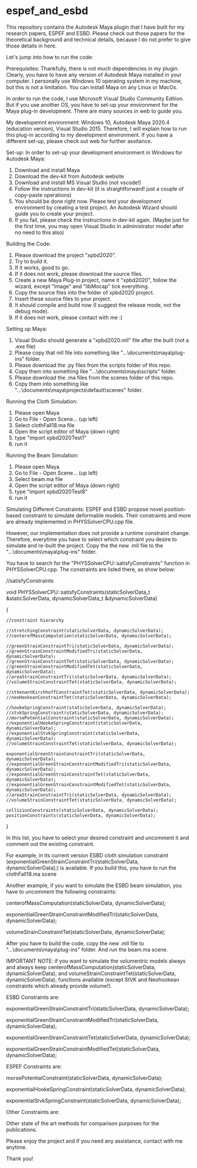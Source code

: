 # espef_and_esbd
This repository contains the Autodesk Maya plugin that I have built for my research papers, ESPEF and ESBD. Please check out those papers for the theoretical background and technical details, because I do not prefer to give those details in here.

Let's jump into how to run the code:

Prerequisites:
Thankfully, there is not much dependencies in my plugin. Clearly, you have to have any version of Autodesk Maya installed in your computer. I personally use Windows 10 operating system in my machine, but this is not a limitation. You can install Maya on any Linux or MacOs.

In order to run the code, I use Microsoft Visual Studio Community Edition. But if you use another OS, you have to set-up your environment for the Maya plug-in development. There are many sources in web to guide you.

My developemnt environment: Windows 10, Autodesk Maya 2020.4 (education version), Visual Studio 2015. Therefore, I will explain how to run this plug-in according to my development environment. If you have a different set-up, please check out web for further assitance.

Set-up:
In order to set-up your development environment in Windows for Autodesk Maya:
1) Download and install Maya
2) Download the dev-kit from Autodesk website
3) Download and install MS Visual Studio (not vscode!)
4) Follow the instructions in dev-kit (it is straightforward! just a couple of copy-paste operations)
5) You should be done right now. Please test your development environment by creating a test project. An Autodesk Wizard should guide you to create your project.
6) If you fail, please check the instructions in dev-kit again. (Maybe just for the first time, you may open Visual Studio in administrator mode! after no need to this also)

Building the Code:
1) Please download the project "xpbd2020".
2) Try to build it.
3) If it works, good to go.
4) If it does not work, please download the source files.
5) Create a new Maya Plug-in project, name it "xpbd2020", follow the wizard, except "Image" and "libMocap" tick everything.
6) Copy the source files into the folder of xpbd2020 project.
7) Insert these source files to your project.
8) It should compile and build now (I suggest the release mode, not the debug mode).
9) If it does not work, please contact with me :)

Setting up Maya:
1) Visual Studio should generate a "xpbd2020.mll" file after the built (not a .exe file)
2) Please copy that mll file into something like "...\documents\maya\plug-ins" folder.
3) Please download the .py files from the scripts folder of this repo.
4) Copy them into something like "...\documents\maya\scripts" folder.
5) Please download the .ma files from the scenes folder of this repo.
6) Copy them into something like "...\documents\maya\projects\default\scenes" folder.

Running the Cloth Simulation:
1) Please open Maya
2) Go to File - Open Scene... (up left)
3) Select clothFall18.ma file
4) Open the script editor of Maya (down right)
5) type "import xpbd2020Test1"
6) run it

Running the Beam Simulation:
1) Please open Maya
2) Go to File - Open Scene... (up left)
3) Select beam.ma file
4) Open the script editor of Maya (down right)
5) type "import xpbd2020Test8"
6) run it

Simulating Different Constraints:
ESPEF and ESBD propose novel position-based constraint to simulate deformable models. Their constraints and more are already implemented in PHYSSolverCPU.cpp file. 

However, our implementation does not provide a runtime constraint change. Therefore, everytime you have to select which constraint you desire to simulate and re-built the project. Copy the the new .mll file to the "...\documents\maya\plug-ins" folder.

You have to search for the "PHYSSolverCPU::satisfyConstraints" function in PHYSSolverCPU.cpp. The constraints are listed there, as show below:

//satisfyConstraints

void PHYSSolverCPU::satisfyConstraints(staticSolverData_t &staticSolverData, dynamicSolverData_t &dynamicSolverData)

{
	
 	//constraint hierarchy
 
	//stretchingConstraint(staticSolverData, dynamicSolverData);
	//centerofMassComputation(staticSolverData, dynamicSolverData);

	//greenStrainConstraintTri(staticSolverData, dynamicSolverData);
	//greenStrainConstraintModifiedTri(staticSolverData, dynamicSolverData);
	//greenStrainConstraintTet(staticSolverData, dynamicSolverData);
	//greenStrainConstraintModifiedTet(staticSolverData, dynamicSolverData);
	//areaStrainConstraintTri(staticSolverData, dynamicSolverData);
	//volumeStrainConstraintTet(staticSolverData, dynamicSolverData);

	//stVenantKirchhoffConstraintTet(staticSolverData, dynamicSolverData);
	//neoHookeanConstraintTet(staticSolverData, dynamicSolverData);

	//hookeSpringConstraint(staticSolverData, dynamicSolverData);
	//stvkSpringConstraint(staticSolverData, dynamicSolverData);
	//morsePotentialConstraint(staticSolverData, dynamicSolverData);
	//exponentialHookeSpringConstraint(staticSolverData, dynamicSolverData);
	//exponentialStvkSpringConstraint(staticSolverData, dynamicSolverData);
	//volumeStrainConstraintTet(staticSolverData, dynamicSolverData);

	exponentialGreenStrainConstraintTri(staticSolverData, dynamicSolverData);
	//exponentialGreenStrainConstraintModifiedTri(staticSolverData, dynamicSolverData);
	//exponentialGreenStrainConstraintTet(staticSolverData, dynamicSolverData);
	//exponentialGreenStrainConstraintModifiedTet(staticSolverData, dynamicSolverData);
	//areaStrainConstraintTri(staticSolverData, dynamicSolverData);
	//volumeStrainConstraintTet(staticSolverData, dynamicSolverData);
	
	collisionConstraints(staticSolverData, dynamicSolverData);
	positionConstraints(staticSolverData, dynamicSolverData);
 
}

In this list, you have to select your desired constraint and uncomment it and comment out the existing constraint.

For example, in its current version ESBD cloth simulation constraint (exponentialGreenStrainConstraintTri(staticSolverData, dynamicSolverData);) is available. If you build this, you have to run the clothFall18.ma scene

Another example, if you want to simulate the ESBD beam simulation, you have to uncomment the following constraints:

centerofMassComputation(staticSolverData, dynamicSolverData);

exponentialGreenStrainConstraintModifiedTri(staticSolverData, dynamicSolverData);

volumeStrainConstraintTet(staticSolverData, dynamicSolverData);

After you have to build the code, copy the new .mll file to "...\documents\maya\plug-ins" folder. And run the beam.ma scene.

IMPORTANT NOTE: if you want to simulate the volumentric models always and always keep centerofMassComputation(staticSolverData, dynamicSolverData); and volumeStrainConstraintTet(staticSolverData, dynamicSolverData); functions available (except StVK and Neohookean constraints which already provide volume!).

ESBD Constraints are:

exponentialGreenStrainConstraintTri(staticSolverData, dynamicSolverData);

exponentialGreenStrainConstraintModifiedTri(staticSolverData, dynamicSolverData);

exponentialGreenStrainConstraintTet(staticSolverData, dynamicSolverData);

exponentialGreenStrainConstraintModifiedTet(staticSolverData, dynamicSolverData);

ESPEF Constraints are:

morsePotentialConstraint(staticSolverData, dynamicSolverData);

exponentialHookeSpringConstraint(staticSolverData, dynamicSolverData);

exponentialStvkSpringConstraint(staticSolverData, dynamicSolverData);

Other Constraints are:

Other state of the art methods for comparison purposes for the publications.

Please enjoy the project and if you need any assistance, contact with me anytime.

Thank you!
